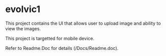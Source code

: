evolvic1
========

This project contains the UI that allows user to upload image and ability to view the images.

This project is targetted for mobile device.


Refer to Readme.Doc for details (/Docs/Readme.doc).
